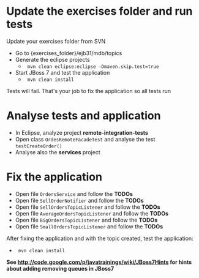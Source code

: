 # Update the exercises folder and run tests #

Update your exercises folder from SVN

  * Go to {exercises\_folder}/ejb31/mdb/topics
  * Generate the eclipse projects
    * ` mvn clean eclipse:eclipse -Dmaven.skip.test=true`
  * Start JBoss 7 and test the application
    * ` mvn clean install`

Tests will fail. That's your job to fix the application so all tests run

# Analyse tests and application #
  * In Eclipse, analyze project **remote-integration-tests**
  * Open class `OrdesRemoteFacadeTest` and analyse the test `testCreateOrder()`
  * Analyse also the **services** project

# Fix the application #
  * Open file `OrdersService` and follow the **TODOs**
  * Open file `SellOrderNotifier` and follow the **TODOs**
  * Open file `SellOrdersTopicListener` and follow the **TODOs**
  * Open file `AverageOrdersTopicListener` and follow the **TODOs**
  * Open file `BigOrdersTopicListener` and follow the **TODOs**
  * Open file `SmallOrdersTopicListener` and follow the **TODOs**




After fixing the application and with the topic created, test the application:
  * ` mvn clean install`


**See http://code.google.com/p/javatrainings/wiki/JBoss7Hints for hints about adding removing queues in JBoss7**